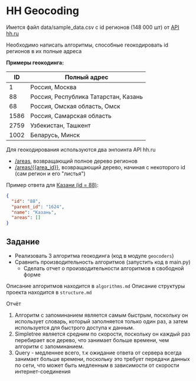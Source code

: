 # HH Geocoding

Имется файл data/sample_data.csv с id регионов (148 000 шт) от [API hh.ru](https://api.hh.ru/openapi/redoc)

Необходимо написать алгоритмы, способные геокодировать id регионов в их полные адреса

**Примеры геокодинга:**

| ID   | Полный адрес                         |
|------|--------------------------------------|
| 1    | Россия, Москва                       |
| 88   | Россия, Республика Татарстан, Казань |
| 68   | Россия, Омская область, Омск         |
| 1586 | Россия, Самарская область            |
| 2759 | Узбекистан, Ташкент                  |
| 1002 | Беларусь, Минск                      |

Для геокодирования используются два энпоинта API hh.ru
- [/areas](https://api.hh.ru/openapi/redoc#tag/Obshie-spravochniki/operation/get-areas), возвращающий полное дерево регионов
- [/areas/{{area_id}}](https://api.hh.ru/openapi/redoc#tag/Obshie-spravochniki/operation/get-areas-from-specified), возвращающий дерево, начиная с некоторого id (сам регион и его "листья")

Пример ответа для [Казани (id = 88)](https://api.hh.ru/areas/88):
```json
{
  "id": "88",
  "parent_id": "1624",
  "name": "Казань",
  "areas": []
}
```


## Задание
- Реализовать 3 алгоритма геокодинга (код в модуле ``geocoders``)
- Сравнить производительность алгоритмов (запустить код в main.py)
  - Сделать отчет о производительности алгоритмов в свободной форме 

Описание алгоритмов находится в ``algorithms.md``
Описание структуры проекта находится в ``structure.md``


Отчёт 
1. Алгоритм с запоминанием является самым быстрым, поскольку он использует словарь, который заполняется только один раз, а затем используется для быстрого доступа к данным. 
2. Simpletree является средним по скорости, поскольку он каждый раз перебирает все дерево, что занимает больше времени, чем алгоритм с запоминанием. 
3. Query - медленнее всего, т.к ожидание ответа от сервера всегда занимает больше времени, поскольку это требует передачи данных по сети, что может быть медленным в зависимости от скорости интернет-соединения

